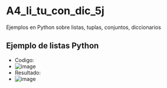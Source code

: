 # A4_li_tu_con_dic_5j
Ejemplos en Python sobre listas, tuplas, conjuntos, diccionarios
## Ejemplo de listas Python
- Codigo:
- ![image](https://github.com/user-attachments/assets/1d918563-a9ab-4961-8efd-02c29ffd23bc)
- Resultado:
- ![image](https://github.com/user-attachments/assets/b75e577b-c458-444d-9ee6-77487d4b0dc0)



